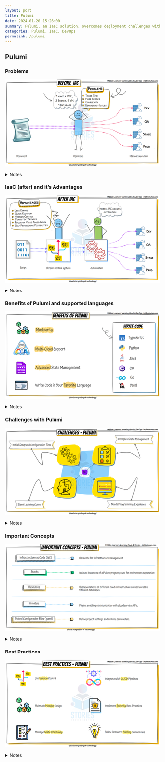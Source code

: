 ```yaml
---
layout: post
title: Pulumi
date: 2024-01-20 15:26:00
summary: Pulumi, an IaaC solution, overcomes deployment challenges with multi-language support and notable benefits. Users should be mindful of challenges, while emphasizing key concepts and best practices for effective implementation.
categories: Pulumi, IaaC, DevOps
permalink: /pulumi
---
```


## Pulumi

### Problems

![Image](/images/pulumi/Problems-terraform.gif "Problems")

<details>
    <summary>Notes</summary>
    <ul>
        <li>Takes time</li>
        <li>More Errors</li>
        <li>Complexity</li>
        <li>Dependency issue</li>
    </ul>
</details>

### IaaC (after) and it’s Advantages

![Image](/images/pulumi/After-IAAC.gif "IaaC (after) and it’s Advantages")

<details>
    <summary>Notes</summary>
<ul>
    <li>Advantages
        <ul>
            <li>Less Errors</li>
            <li>Quick Recoverhy</li>
            <li>Version Control</li>
            <li>Consistent servers</li>
            <li>Focus on value added work</li>
            <li>Self provisioning possibilities</li>
        </ul>
    </li>
</ul>

</details>

### Benefits of Pulumi and supported languages

![Image](/images/pulumi/Benifits-pulumi.gif "Benefits of Pulumi and supported languages")

<details>
    <summary>Notes</summary>
    <ul>
        <li><strong>Benefits</strong>
            <ul>
                <li>Modularity</li>
                <li>Multi-cloud support</li>
                <li>Advanced State Management</li>
                <li>Write code in your favorite language</li>
            </ul>
        </li>
    </ul>
    <ul>
        <li><strong>Supported Languages</strong>
            <ul>
                <li>Typescript</li>
                <li>Python</li>
                <li>Java</li>
                <li>C#</li>
                <li>Go</li>
                <li>YAML</li>
            </ul>
        </li>
    </ul>
</details>

### Challenges with Pulumi

![Image](/images/pulumi/chalanges-pulumi.gif "Challenges with Pulumi")

<details>
    <summary>Notes</summary>
    <ul>
        <li>Initial setup configuration time</li>
        <li>Steep learning curve</li>
        <li>Complex state management</li>
        <li>Needs programming experience</li>
    </ul>
</details>

### Important Concepts

![Image](/images/pulumi/Important-concepts-pulumi.gif "Important Concepts")

<details>
    <summary>Notes</summary>
<ul>
    <li><strong>Infrastructure as Code (IaC):</strong> Uses code for infrastructure management</li>
    <li><strong>Stacks:</strong> Isolated instances of a Pulumi program, used for environment separation</li>
    <li><strong>Resources:</strong> Representations of different cloud infrastructure components like VMs and databases.</li>
    <li><strong>Providers:</strong> Plugins enabling communication with cloud service APIs.</li>
    <li><strong>Pulumi Configuration Files (.yaml):</strong> Define project settings and runtime parameters</li>
</ul>


</details>

### Best Practices

![Image](/images/pulumi/Best-Practices-pulumi.gif "Best Practices")

<details>
    <summary>Notes</summary>
<ul>
    <li>Use Version Control</li>
    <li>Maintain Modular Design</li>
    <li>Manage State Effectively</li>
    <li>Integrate with CI/CD Pipelines</li>
    <li>Implement Security Best Practices</li>
    <li>Follow Resource Naming Conventions</li>
</ul>
</details>
